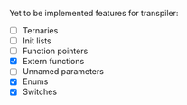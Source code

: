 Yet to be implemented features for transpiler:
- [ ] Ternaries
- [ ] Init lists
- [ ] Function pointers
- [x] Extern functions
- [ ] Unnamed parameters
- [x] Enums
- [x] Switches

